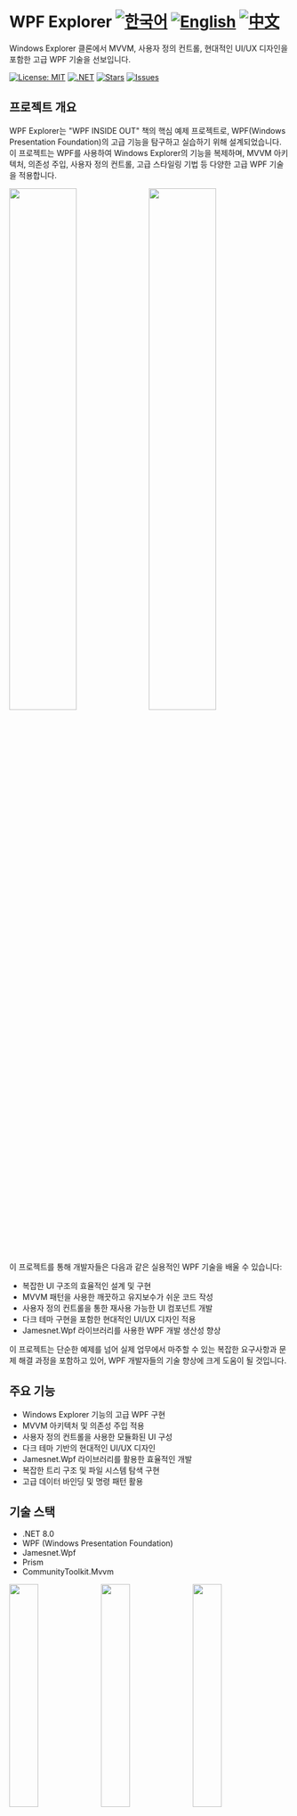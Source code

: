 # WPF Explorer [![한국어](https://img.shields.io/badge/Language-한국어-blue.svg)](README.md) [![English](https://img.shields.io/badge/Language-English-green.svg)](README.en.md) [![中文](https://img.shields.io/badge/Language-中文-red.svg)](README.zh-CN.md)

Windows Explorer 클론에서 MVVM, 사용자 정의 컨트롤, 현대적인 UI/UX 디자인을 포함한 고급 WPF 기술을 선보입니다.

[![License: MIT](https://img.shields.io/badge/License-MIT-yellow.svg)](https://opensource.org/licenses/MIT)
[![.NET](https://img.shields.io/badge/.NET-8.0-blue.svg)](https://dotnet.microsoft.com/download)
[![Stars](https://img.shields.io/github/stars/jamesnet214/wpf-explorer.svg)](https://github.com/jamesnet214/wpf-explorer/stargazers)
[![Issues](https://img.shields.io/github/issues/jamesnet214/wpf-explorer.svg)](https://github.com/jamesnet214/wpf-explorer/issues)

## 프로젝트 개요

WPF Explorer는 "WPF INSIDE OUT" 책의 핵심 예제 프로젝트로, WPF(Windows Presentation Foundation)의 고급 기능을 탐구하고 실습하기 위해 설계되었습니다. 이 프로젝트는 WPF를 사용하여 Windows Explorer의 기능을 복제하며, MVVM 아키텍처, 의존성 주입, 사용자 정의 컨트롤, 고급 스타일링 기법 등 다양한 고급 WPF 기술을 적용합니다.

<img src="https://github.com/user-attachments/assets/a7b9c310-6b2b-4268-bc50-ba56cccb383c" width="49%"/>
<img src="https://github.com/user-attachments/assets/8e547f5a-762b-43de-81c7-f6f816c9190d" width="49%"/>

<p/>
  
이 프로젝트를 통해 개발자들은 다음과 같은 실용적인 WPF 기술을 배울 수 있습니다:
- 복잡한 UI 구조의 효율적인 설계 및 구현
- MVVM 패턴을 사용한 깨끗하고 유지보수가 쉬운 코드 작성
- 사용자 정의 컨트롤을 통한 재사용 가능한 UI 컴포넌트 개발
- 다크 테마 구현을 포함한 현대적인 UI/UX 디자인 적용
- Jamesnet.Wpf 라이브러리를 사용한 WPF 개발 생산성 향상

이 프로젝트는 단순한 예제를 넘어 실제 업무에서 마주할 수 있는 복잡한 요구사항과 문제 해결 과정을 포함하고 있어, WPF 개발자들의 기술 향상에 크게 도움이 될 것입니다.

## 주요 기능

- Windows Explorer 기능의 고급 WPF 구현
- MVVM 아키텍처 및 의존성 주입 적용
- 사용자 정의 컨트롤을 사용한 모듈화된 UI 구성
- 다크 테마 기반의 현대적인 UI/UX 디자인
- Jamesnet.Wpf 라이브러리를 활용한 효율적인 개발
- 복잡한 트리 구조 및 파일 시스템 탐색 구현
- 고급 데이터 바인딩 및 명령 패턴 활용

## 기술 스택

- .NET 8.0
- WPF (Windows Presentation Foundation)
- Jamesnet.Wpf
- Prism
- CommunityToolkit.Mvvm

<img src="https://github.com/user-attachments/assets/af70f422-7057-4e77-a54d-042ee8358d2a" width="32%"/>
<img src="https://github.com/user-attachments/assets/e4feaa10-a107-4b58-8d13-1d8be620ec62" width="32%"/>
<img src="https://github.com/user-attachments/assets/5ff487f6-55e4-43e1-9abf-f8d419ee6943" width="32%"/>

## 시작하기

##### 1. 저장소 복제:

```
git clone https://github.com/jamesnet214/wpf-explorer.git
```

##### 2. Visual Studio 2022 이상에서 솔루션 열기
##### 3. 필요한 NuGet 패키지 복원
##### 4. 프로젝트 빌드 및 실행

## "WPF INSIDE OUT" 책 소개

"WPF INSIDE OUT"은 WPF의 고급 기능과 실용적인 적용 방법을 상세히 다루는 종합 안내서입니다. WPF Explorer 프로젝트를 통해 이 책은 실제 애플리케이션 개발 과정을 단계별로 설명하며, 독자들에게 실용적인 WPF 개발 경험을 제공합니다.

### 책 구매 링크
[WPF INSIDE OUT 구매하기](https://jamesnet.dev/store)

![image](https://github.com/user-attachments/assets/d35b0f27-dae0-43e1-a8e4-66bab832d72a)

## 목차

1. OVERVIEW
- 1.1 학습의 철학과 방향성에 대해
- 1.2 디자인 요소의 활용과 이해
- 1.3 (CustomControl) 의 전문적인 활용
- 1.4 GitHub 레포지터리
- 1.5 외부 라이브러리와 종속성 관계
- 1.6 .NET 버전 선택의 중요성
- 1.7 프로젝트 구성
- 1.8 (Project Overview) 섹션의 마무리

2. Application
- 2.1 프로젝트 네이밍
- 2.2 새 프로젝트 만들기 (WpfExplorer)
- 2.3 버전 선택 및 프로젝트 만들기
- 2.4 기본 구성 파일 제거
- 2.5 라이브러리와 종속성
- 2.6 App 구현
- 2.7 Starter 구현
- 2.8 (Application) 섹션의 마무리

3. DarkWindow
- 3.1 프로젝트 네이밍
- 3.2 프로젝트 만들기 (WpfExplorer.Support)
- 3.3 Generic.xaml 관리
- 3.4 AssemblyInfo.cs 파일과 CustomControl 관계
- 3.5 사용자 지정 컨트롤 (CustomControl) 생성
- 3.6 리소스 사전 (ResourceDictionary) 생성
- 3.7 윈도우 버튼 구현
- 3.8 CloseButton 구현
- 3.9 MaximizeButton 구현
- 3.10 MinimizeButton 구현
- 3.11 Generic.xaml 리소스 파일 병합
- 3.12 DarkWindow 구현
- 3.13 DarkWindow 실행
- 3.14 (Darkwindow) 섹션의 마무리

4. Multiple ItemsControl
- 4.1 TreeView 구현
- 4.2 FolderTreeView 구현
- 4.3 뷰에서 FolderTreeView 추가
- 4.4 FolderTreeItem 구현
- 4.5 ResourceDictionary의 병합
- 4.6 실행: FolderTreeItem 테스트
- 4.7 TreeViewItem 컨트롤 대체하기
- 4.8 MVVM: 뷰모델 구현하기
- 4.9 바인딩: TestTitle
- 4.10 DataContext 할당하기
- 4.11 실행: ViewModel 바인딩 테스트
- 4.12 임시 속성 제거하기
- 4.13 또 다른 바인딩 테스트 방법
- 4.14 모델 클래스 생성
- 4.15 DirectoryManager 클래스 생성 (Helper)
- 4.16 Prism에 대한 간략한 소개
- 4.17 싱글턴 객체 등록하기
- 4.18 ViewModel 등록 관리
- 4.19 의존성 주입
- 4.20 (Multiple ItemsControl) 섹션의 마무리

5. MainContent
- 5.1 WpfExplorer.Main
- 5.2 MainContent 등록
- 5.3 객체 설계에 대한 주의 사항 (의존성 주입)
- 5.4 ExplorerWindow 구조 변경
- 5.5 MainContent 의존성 주입
- 5.6 실행: MainContent 테스트
- 5.7 FolderTreeView 관련 파일 프로젝트 이동
- 5.8 윈도우 디렉터리 구조 만들기
- 5.9 MainContent 뷰모델 구현
- 5.10 MainContet 뷰 구현
- 5.11 ItemsControl: 자식 요소의 객체 지정
- 5.12 뷰모델에서 이벤트를 구현하는 방법
- 5.13 TreeView 이벤트 바인딩
- 5.14 SelectionCommand 연결
- 5.15 실행: SelectionCommand 테스트
- 5.16 좀 더 간소화된 ICommand 만들기
- 5.17 TreeView 계층 구조
- 5.18 TreeViewItem 자식 연결
- 5.19 GetContainerForItem 재정의
- 5.20 계층 표현: DepthConverter
- 5.21 트리 하위 자식 보이기/숨기기 (IsExpanded)
- 5.22 ExpandButton 구현 (ToggleButton)
- 5.23 TreeView 최종 리소스 구현
- 5.24 (MainContent) 세션의 마무리

6. NavigatorService
- 6.1 싱글턴 인스턴스 구현
- 6.2 의존성 주입: NavigatorService 구현
- 6.3 파일 목록 바인딩
- 6.4 FileListBox 구현
- 6.5 상세 파일 목록 만들기
- 6.6 PolygonSelector 구현
- 6.7 (NavigatorService) 섹션의 마무리

7. LocationContent
- 7.1 WpfExplorer.Location
- 7.2 LocationContent 뷰 모듈화
- 7.3 LocatorButton 구현
- 7.4 LocatorTextBox 구현
- 7.5 Generic.xaml 병합하기
- 7.6 LocationContent 뷰 고도화
- 7.7 LocatorTextBox 현재 위치 연결
- 7.8 DarkWindow 고도화
- 7.9 (LocationContent) 섹션의 마무리

8. Advancement
- 8.1 DarkScrollViewer 고도화
- 8.2 FolderTreeView 초기 설정하기
- 8.3 접근 불가능한 디렉터리의 표현
- 8.4 (LocationContent) 섹션의 마무리

## 학습 자료

- [YouTube 실습 영상](https://www.youtube.com/watch?v=2PuvhTEcWAQ)
- [4시간 완전 교육 영상](https://youtube.com/live/KtjC8a-BA1g)

<img src="https://github.com/user-attachments/assets/8e547f5a-762b-43de-81c7-f6f816c9190d" width="49%"/>
<img src="https://github.com/user-attachments/assets/77f1fd54-66f2-46dc-91a2-977d5956c305" width="49%"/>

## 기여하기

이 프로젝트에 기여하고 싶으시다면 풀 리퀘스트를 보내주세요. 모든 기여를 환영합니다!

## 라이선스

이 프로젝트는 MIT 라이선스 하에 있습니다. 자세한 내용은 [LICENSE](LICENSE) 파일을 참조하세요.

## 연락처

- 웹사이트: https://jamesnet.dev
- 이메일: james@jamesnet.dev, vickyqu115@hotmail.com

